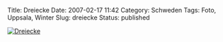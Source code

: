 Title: Dreiecke
Date: 2007-02-17 11:42
Category: Schweden
Tags: Foto, Uppsala, Winter
Slug: dreiecke
Status: published

[![Dreiecke](/pic/dreiecke_s.jpg "Dreiecke")](/pic/dreiecke_l.jpg)

